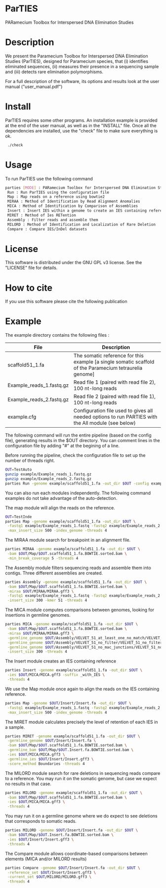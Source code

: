 # ParTIES
PARamecium Toolbox for Interspersed DNA Elimination Studies

# Description
We present the Paramecium Toolbox for Interspersed DNA Elimination Studies (ParTIES), designed for Paramecium species, 
that (i) identifies eliminated sequences, (ii) measures their presence in a sequencing sample and (iii) detects rare elimination polymorphisms.

For a full description of the software, its options and results look at the user manual ("user_manual.pdf")





# Install
ParTIES requires some other programs. An installation example is provided at the end of the user manual, as well as in the "INSTALL" file. 
Once all the dependencies are installed, use the "check" file to make sure everything is ok.
```bash
 ./check
```





# Usage
To run ParTIES use the following command
```bash
parties [MODE] : PARamecium Toolbox for Interspersed DNA Elimination Studies
 Run : Run ParTIES using the configuration file
 Map : Map reads on a reference using bowtie2
 MIRAA : Method of Identification by Read Alignment Anomalies
 MICA : Method of Identification by Comparison of Assemblies
 Insert : Insert IES within a genome to create an IES containing reference
 MIRET : Method of Ies RETention
 Assembly : Filter reads and assemble them
 MILORD : Method of Identification and Localization of Rare Deletion
 Compare : Compare IES/InDel datasets
```





# License
This software is distributed under the GNU GPL v3 license. See the "LICENSE" file for details.





# How to cite
If you use this software please cite the following publication





# Example
The example directory contains the following files :

| File | Description |
| ----------- | ----------- |
| scaffold51_1.fa | The somatic reference for this example [a single somatic scaffold of the Paramecium tetraurelia genome] |
| Example_reads_1.fastq.gz | Read file 1 (paired with read file 2), 100 nt-long reads |
| Example_reads_2.fastq.gz | Read file 2 (paired with read file 1), 100 nt-long reads |
| example.cfg | Configuration file used to gives all needed options to run PARTIES with the All module (see below) |


The following command will run the entire pipeline (based on the config file), generating results in the $OUT  directory. You can comment lines in the configuration file by adding "#" at the begining of a line.

Before running the pipeline, check the configuration file to set up the number of threads right.
```bash
OUT=TestAuto
gunzip example/Example_reads_1.fastq.gz
gunzip example/Example_reads_2.fastq.gz
parties Run -genome example/scaffold51_1.fa -out_dir $OUT -config example/example.cfg
```

You can also run each modules independently.
The following command examples do not take advantage of the auto-detection.

The map module will align the reads on the reference.
```bash
OUT=TestInde
parties Map -genome example/scaffold51_1.fa -out_dir $OUT \
 -fastq1 example/Example_reads_1.fastq -fastq2 example/Example_reads_2.fastq \
 -max_insert_size 500 -index_genome -threads 4 
```

The MIRAA module search for breakpoint in an alignment file.
```bash
parties MIRAA -genome example/scaffold51_1.fa -out_dir $OUT \
 -bam $OUT/Map/$OUT.scaffold51_1.fa.BOWTIE.sorted.bam \
 -min_break_coverage 5 -threads 4 
```

The Assembly module filters sequencing reads and assemble them into contigs. Three different assemblies are created.
```bash
parties Assembly -genome example/scaffold51_1.fa -out_dir $OUT \
 -bam $OUT/Map/$OUT.scaffold51_1.fa.BOWTIE.sorted.bam \
 -miraa $OUT/MIRAA/MIRAA.gff3 \
 -fastq1 example/Example_reads_1.fastq -fastq2 example/Example_reads_2.fastq \
 -insert_size 300 -kmer 51 -threads 4 
```

The MICA module computes comparisons between genomes, looking for insertions in germline genomes.
```bash
parties MICA -genome example/scaffold51_1.fa -out_dir $OUT \
 -bam $OUT/Map/$OUT.scaffold51_1.fa.BOWTIE.sorted.bam \
 -miraa $OUT/MIRAA/MIRAA.gff3 \
 -germline_genome $OUT/Assembly/VELVET_51_at_least_one_no_match/VELVET_51_at_least_one_no_match_contigs.fa \
 -germline_genome $OUT/Assembly/VELVET_51_no_filter/VELVET_51_no_filter_contigs.fa \
 -germline_genome $OUT/Assembly/VELVET_51_no_mac_junctions/VELVET_51_no_mac_junctions_contigs.fa \
 -insert_size 300 -threads 4 
```


The Insert module creates an IES containing reference
```bash
parties Insert -genome example/scaffold51_1.fa -out_dir $OUT \
 -ies $OUT/MICA/MICA.gff3 -suffix _with_IES \
 -threads 4 
```

We use the Map module once again to align the reads on the IES containing reference.
```bash
parties Map -genome $OUT/Insert/Insert.fa -out_dir $OUT \
 -fastq1 example/Example_reads_1.fastq -fastq2 example/Example_reads_2.fastq \
 -max_insert_size 500 -index_genome -threads 4 
```

The MIRET module calculates precisely the level of retention of each IES in a sample.
```bash
parties MIRET -genome example/scaffold51_1.fa -out_dir $OUT \
 -germline_genome $OUT/Insert/Insert.fa \
 -bam $OUT/Map/$OUT.scaffold51_1.fa.BOWTIE.sorted.bam \
 -germline_bam $OUT/Map/$OUT.Insert.fa.BOWTIE.sorted.bam \
 -ies $OUT/MICA/MICA.gff3 \
 -germline_ies $OUT/Insert/Insert.gff3 \
 -score_method Boundaries -threads 4 
```

The MILORD module search for rare deletions in sequencing reads compare to a reference.
You may run it on the somatic genome, but case we expect no results in that case.
```bash
parties MILORD -genome example/scaffold51_1.fa -out_dir $OUT \
 -bam $OUT/Map/$OUT.scaffold51_1.fa.BOWTIE.sorted.bam \
 -ies $OUT/MICA/MICA.gff3 \
 -threads 4 
```

You may run it on a germline genome where we do expect to see deletions that corresponds to somatic reads.
```bash
parties MILORD -genome $OUT/Insert/Insert.fa -out_dir $OUT \
 -bam $OUT/Map/$OUT.Insert.fa.BOWTIE.sorted.bam \
 -ies $OUT/Insert/Insert.gff3 \
 -threads 4 
```

The Compare module allows coordinate-based comparisons between elements (MICA and/or MILORD results)
```bash
parties Compare -genome $OUT/Insert/Insert.fa -out_dir $OUT \
 -reference_set $OUT/Insert/Insert.gff3 \
 -current_set $OUT/MILORD/MILORD.gff3 \
 -threads 4 
```

